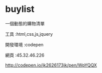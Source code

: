 # buylist

一個動態的購物清單

工具  :html,css,js,jquery

開發環境  :codepen
  
網頁  :45.32.46.226

http://codepen.io/jk2626173jk/pen/WpYQQX
